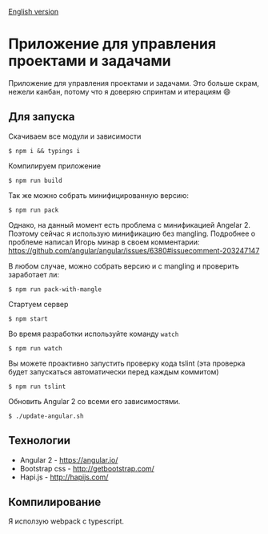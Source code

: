 [English version](https://github.com/artemdemo/pm-app/blob/master/readme.md)

# Приложение для управления проектами и задачами

Приложение для управления проектами и задачами. Это больше скрам, нежели канбан,
потому что я доверяю спринтам и итерациям :smile:

## Для запуска

Скачиваем все модули и зависимости

```
$ npm i && typings i
```

Компилируем приложение

```
$ npm run build
```

Так же можно собрать минифицированную версию:

```
$ npm run pack
```

Однако, на данный момент есть проблема с минификацией Angelar 2.
Поэтому сейчас я использую минификацию без mangling.
Подробнее о проблеме написал Игорь минар в своем комментарии: https://github.com/angular/angular/issues/6380#issuecomment-203247147

В любом случае, можно собрать версию и с mangling и проверить заработает ли:

```
$ npm run pack-with-mangle
```

Стартуем сервер

```
$ npm start
```

Во время разработки используйте команду `watch`

```
$ npm run watch
```

Вы можете проактивно запустить проверку кода tslint (эта проверка будет запускаться автоматически перед каждым коммитом)

```
$ npm run tslint
```

Обновить Angular 2 со всеми его зависимостями. 

```
$ ./update-angular.sh
```

## Технологии

* Angular 2 - https://angular.io/
* Bootstrap css - http://getbootstrap.com/
* Hapi.js - http://hapijs.com/

## Компилирование

Я исползую webpack с typescript.